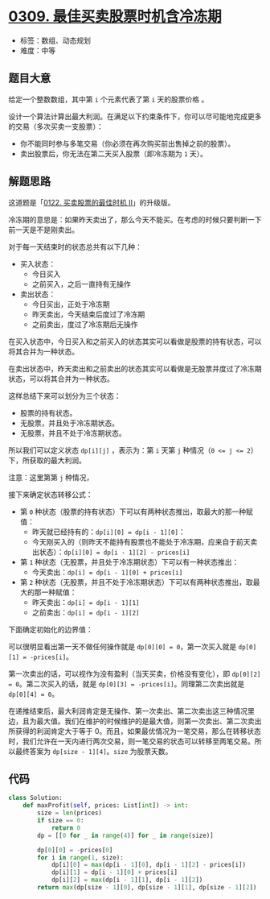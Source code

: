 # [0309. 最佳买卖股票时机含冷冻期](https://leetcode-cn.com/problems/best-time-to-buy-and-sell-stock-with-cooldown/)

- 标签：数组、动态规划
- 难度：中等

## 题目大意

给定一个整数数组，其中第 `i` 个元素代表了第 `i` 天的股票价格 。

设计一个算法计算出最大利润。在满足以下约束条件下，你可以尽可能地完成更多的交易（多次买卖一支股票）：

- 你不能同时参与多笔交易（你必须在再次购买前出售掉之前的股票）。
- 卖出股票后，你无法在第二天买入股票（即冷冻期为 `1` 天）。

## 解题思路

这道题是「[0122. 买卖股票的最佳时机 II](https://leetcode-cn.com/problems/best-time-to-buy-and-sell-stock-ii/)」的升级版。

冷冻期的意思是：如果昨天卖出了，那么今天不能买。在考虑的时候只要判断一下前一天是不是刚卖出。

对于每一天结束时的状态总共有以下几种：

- 买入状态：
  - 今日买入
  - 之前买入，之后一直持有无操作
- 卖出状态：
  - 今日买出，正处于冷冻期
  - 昨天卖出，今天结束后度过了冷冻期
  - 之前卖出，度过了冷冻期后无操作

在买入状态中，今日买入和之前买入的状态其实可以看做是股票的持有状态，可以将其合并为一种状态。

在卖出状态中，昨天卖出和之前卖出的状态其实可以看做是无股票并度过了冷冻期状态，可以将其合并为一种状态。

这样总结下来可以划分为三个状态：

- 股票的持有状态。
- 无股票，并且处于冷冻期状态。
- 无股票，并且不处于冷冻期状态。

所以我们可以定义状态 `dp[i][j]` ，表示为：第 `i` 天第 `j` 种情况（`0 <= j <= 2`）下，所获取的最大利润。

注意：这里第第 `j` 种情况，

接下来确定状态转移公式：

- 第 `0` 种状态（股票的持有状态）下可以有两种状态推出，取最大的那一种赋值：
  - 昨天就已经持有的：`dp[i][0] = dp[i - 1][0]`：
  - 今天刚买入的（则昨天不能持有股票也不能处于冷冻期，应来自于前天卖出状态）：`dp[i][0] = dp[i - 1][2] - prices[i]`
- 第 `1` 种状态（无股票，并且处于冷冻期状态）下可以有一种状态推出：
  - 今天卖出：`dp[i] = dp[i - 1][0] + prices[i]`
- 第 `2` 种状态（无股票，并且不处于冷冻期状态）下可以有两种状态推出，取最大的那一种赋值：
  - 昨天卖出：`dp[i] = dp[i - 1][1]`
  - 之前卖出：`dp[i] = dp[i - 1][2]`

下面确定初始化的边界值：

可以很明显看出第一天不做任何操作就是 `dp[0][0] = 0`，第一次买入就是 `dp[0][1] = -prices[i]`。

第一次卖出的话，可以视作为没有盈利（当天买卖，价格没有变化），即 `dp[0][2] = 0`。第二次买入的话，就是 `dp[0][3] = -prices[i]`。同理第二次卖出就是 `dp[0][4] = 0`。

在递推结束后，最大利润肯定是无操作、第一次卖出、第二次卖出这三种情况里边，且为最大值。我们在维护的时候维护的是最大值，则第一次卖出、第二次卖出所获得的利润肯定大于等于 0。而且，如果最优情况为一笔交易，那么在转移状态时，我们允许在一天内进行两次交易，则一笔交易的状态可以转移至两笔交易。所以最终答案为 `dp[size - 1][4]`。`size` 为股票天数。

## 代码

```Python
class Solution:
    def maxProfit(self, prices: List[int]) -> int:
        size = len(prices)
        if size == 0:
            return 0
        dp = [[0 for _ in range(4)] for _ in range(size)]

        dp[0][0] = -prices[0]
        for i in range(1, size):
            dp[i][0] = max(dp[i - 1][0], dp[i - 1][2] - prices[i])
            dp[i][1] = dp[i - 1][0] + prices[i]
            dp[i][2] = max(dp[i - 1][1], dp[i - 1][2])
        return max(dp[size - 1][0], dp[size - 1][1], dp[size - 1][2])
```

